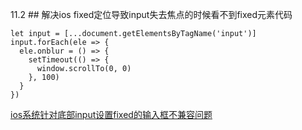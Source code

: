11.2
      ## 解决ios fixed定位导致input失去焦点的时候看不到fixed元素代码
       
    let input = [...document.getElementsByTagName('input')]
    input.forEach(ele => {
      ele.onblur = () => {
        setTimeout(() => {
          window.scrollTo(0, 0)
        }, 100)
      }
    })
 
 
 [ios系统针对底部input设置fixed的输入框不兼容问题](https://blog.csdn.net/qq_32601115/article/details/53158430)
 
